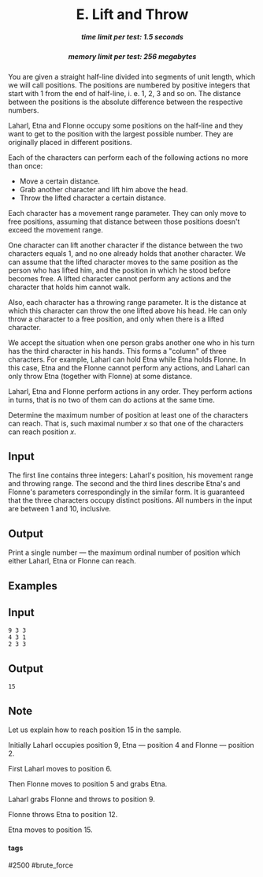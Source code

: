 <h1 style='text-align: center;'> E. Lift and Throw</h1>

<h5 style='text-align: center;'>time limit per test: 1.5 seconds</h5>
<h5 style='text-align: center;'>memory limit per test: 256 megabytes</h5>

You are given a straight half-line divided into segments of unit length, which we will call positions. The positions are numbered by positive integers that start with 1 from the end of half-line, i. e. 1, 2, 3 and so on. The distance between the positions is the absolute difference between the respective numbers. 

Laharl, Etna and Flonne occupy some positions on the half-line and they want to get to the position with the largest possible number. They are originally placed in different positions. 

Each of the characters can perform each of the following actions no more than once: 

* Move a certain distance.
* Grab another character and lift him above the head.
* Throw the lifted character a certain distance.

 Each character has a movement range parameter. They can only move to free positions, assuming that distance between those positions doesn't exceed the movement range. 

One character can lift another character if the distance between the two characters equals 1, and no one already holds that another character. We can assume that the lifted character moves to the same position as the person who has lifted him, and the position in which he stood before becomes free. A lifted character cannot perform any actions and the character that holds him cannot walk. 

Also, each character has a throwing range parameter. It is the distance at which this character can throw the one lifted above his head. He can only throw a character to a free position, and only when there is a lifted character. 

We accept the situation when one person grabs another one who in his turn has the third character in his hands. This forms a "column" of three characters. For example, Laharl can hold Etna while Etna holds Flonne. In this case, Etna and the Flonne cannot perform any actions, and Laharl can only throw Etna (together with Flonne) at some distance. 

Laharl, Etna and Flonne perform actions in any order. They perform actions in turns, that is no two of them can do actions at the same time.

Determine the maximum number of position at least one of the characters can reach. That is, such maximal number *x* so that one of the characters can reach position *x*.

## Input

The first line contains three integers: Laharl's position, his movement range and throwing range. The second and the third lines describe Etna's and Flonne's parameters correspondingly in the similar form. It is guaranteed that the three characters occupy distinct positions. All numbers in the input are between 1 and 10, inclusive.

## Output

Print a single number — the maximum ordinal number of position which either Laharl, Etna or Flonne can reach.

## Examples

## Input


```
9 3 3  
4 3 1  
2 3 3  

```
## Output


```
15
```
## Note

Let us explain how to reach position 15 in the sample.

Initially Laharl occupies position 9, Etna — position 4 and Flonne — position 2.

First Laharl moves to position 6.

Then Flonne moves to position 5 and grabs Etna.

Laharl grabs Flonne and throws to position 9.

Flonne throws Etna to position 12.

Etna moves to position 15.



#### tags 

#2500 #brute_force 